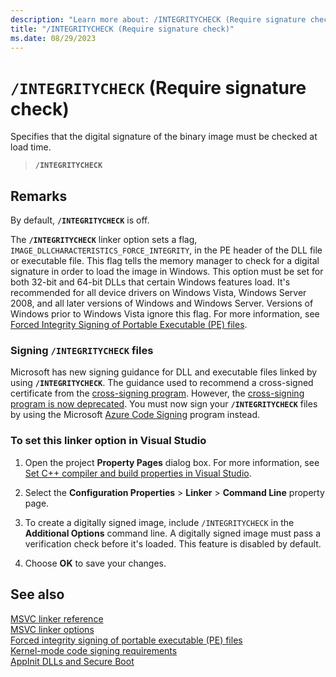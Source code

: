 ```yaml
---
description: "Learn more about: /INTEGRITYCHECK (Require signature check)"
title: "/INTEGRITYCHECK (Require signature check)"
ms.date: 08/29/2023
---
```

# `/INTEGRITYCHECK` (Require signature check)

Specifies that the digital signature of the binary image must be checked at load time.

> **`/INTEGRITYCHECK`**

## Remarks

By default, **`/INTEGRITYCHECK`** is off.

The **`/INTEGRITYCHECK`** linker option sets a flag, `IMAGE_DLLCHARACTERISTICS_FORCE_INTEGRITY`, in the PE header of the DLL file or executable file. This flag tells the memory manager to check for a digital signature in order to load the image in Windows. This option must be set for both 32-bit and 64-bit DLLs that certain Windows features load. It's recommended for all device drivers on Windows Vista, Windows Server 2008, and all later versions of Windows and Windows Server. Versions of Windows prior to Windows Vista ignore this flag. For more information, see [Forced Integrity Signing of Portable Executable (PE) files](https://social.technet.microsoft.com/wiki/contents/articles/255.forced-integrity-signing-of-portable-executable-pe-files.aspx).

### Signing `/INTEGRITYCHECK` files

Microsoft has new signing guidance for DLL and executable files linked by using **`/INTEGRITYCHECK`**. The guidance used to recommend a cross-signed certificate from the [cross-signing program](/windows-hardware/drivers/install/cross-certificates-for-kernel-mode-code-signing). However, the [cross-signing program is now deprecated](/windows-hardware/drivers/install/deprecation-of-software-publisher-certificates-and-commercial-release-certificates). You must now sign your **`/INTEGRITYCHECK`** files by using the Microsoft [Azure Code Signing](https://techcommunity.microsoft.com/t5/security-compliance-and-identity/azure-code-signing-democratizing-trust-for-developers-and/ba-p/3604669) program instead.

### To set this linker option in Visual Studio

1. Open the project **Property Pages** dialog box. For more information, see [Set C++ compiler and build properties in Visual Studio](../working-with-project-properties.md).

1. Select the **Configuration Properties** > **Linker** > **Command Line** property page.

1. To create a digitally signed image, include `/INTEGRITYCHECK` in the **Additional Options** command line. A digitally signed image must pass a verification check before it's loaded. This feature is disabled by default.

1. Choose **OK** to save your changes.

## See also

[MSVC linker reference](linking.md)\
[MSVC linker options](linker-options.md)\
[Forced integrity signing of portable executable (PE) files](https://social.technet.microsoft.com/wiki/contents/articles/255.forced-integrity-signing-of-portable-executable-pe-files.aspx)\
[Kernel-mode code signing requirements](/windows-hardware/drivers/install/kernel-mode-code-signing-requirements--windows-vista-and-later-)\
[AppInit DLLs and Secure Boot](/windows/win32/dlls/secure-boot-and-appinit-dlls)
